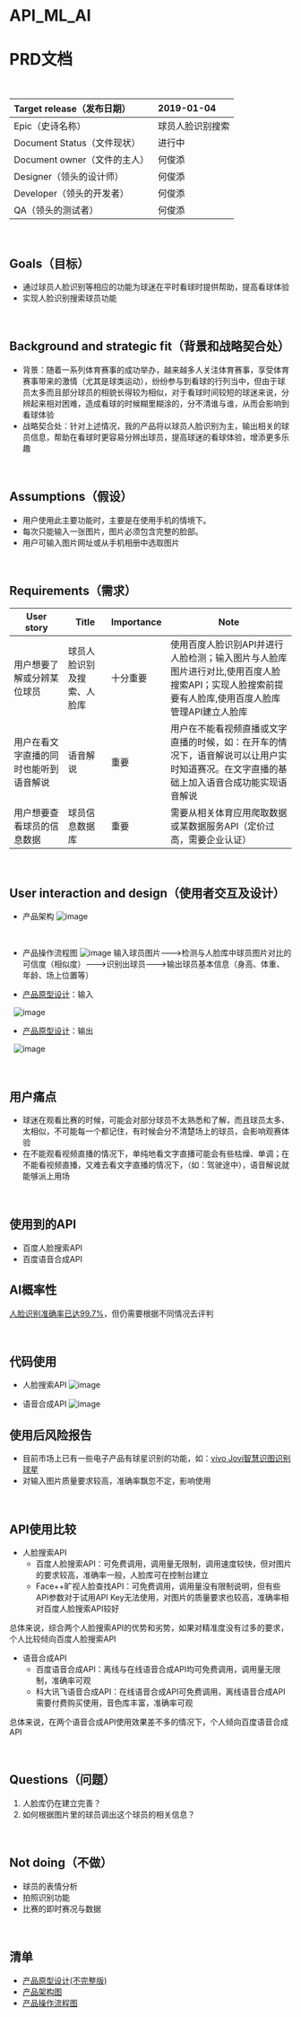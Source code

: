 # API_ML_AI

# PRD文档

&nbsp;

Target release（发布日期） | 2019-01-04
:---|:---
Epic（史诗名称） | 球员人脸识别搜索
Document Status（文件现状） | 进行中
Document owner（文件的主人） | 何俊添
Designer（领头的设计师） | 何俊添
Developer（领头的开发者） | 何俊添
QA（领头的测试者） | 何俊添

&nbsp;

## Goals（目标）
- 通过球员人脸识别等相应的功能为球迷在平时看球时提供帮助，提高看球体验
- 实现人脸识别搜索球员功能

&nbsp;

## Background and strategic fit（背景和战略契合处）
- 背景：随着一系列体育赛事的成功举办，越来越多人关注体育赛事，享受体育赛事带来的激情（尤其是球类运动），纷纷参与到看球的行列当中，但由于球员太多而且部分球员的相貌长得较为相似，对于看球时间较短的球迷来说，分辨起来相对困难，造成看球的时候糊里糊涂的，分不清谁与谁，从而会影响到看球体验
- 战略契合处：针对上述情况，我的产品将以球员人脸识别为主，输出相关的球员信息，帮助在看球时更容易分辨出球员，提高球迷的看球体验，增添更多乐趣

&nbsp;

## Assumptions（假设）
- 用户使用此主要功能时，主要是在使用手机的情境下。
- 每次只能输入一张图片，图片必须包含完整的脸部。
- 用户可输入图片网址或从手机相册中选取图片

&nbsp;

## Requirements（需求）
User story | Title | Importance | Note
---|---|---|---
用户想要了解或分辨某位球员 | 球员人脸识别及搜索、人脸库 | 十分重要 | 使用百度人脸识别API并进行人脸检测；输入图片与人脸库图片进行对比,使用百度人脸搜索API；实现人脸搜索前提要有人脸库,使用百度人脸库管理API建立人脸库
用户在看文字直播的同时也能听到语音解说 | 语音解说 | 重要 | 用户在不能看视频直播或文字直播的时候，如：在开车的情况下，语音解说可以让用户实时知道赛况。在文字直播的基础上加入语音合成功能实现语音解说
用户想要查看球员的信息数据 | 球员信息数据库 | 重要 | 需要从相关体育应用爬取数据或某数据服务API（定价过高，需要企业认证）

&nbsp;

## User interaction and design（使用者交互及设计）
- 产品架构
![image](https://github.com/Hejuntian/API_ML_AI/blob/master/images/%E4%BA%A7%E5%93%81%E6%9E%B6%E6%9E%84%E5%9B%BE%20.png)

&nbsp;

- 产品操作流程图
![image](https://github.com/Hejuntian/API_ML_AI/blob/master/images/%E7%90%83%E5%91%98%E8%AF%86%E5%88%AB%E6%93%8D%E4%BD%9C%E6%B5%81%E7%A8%8B.png)
输入球员图片--->检测与人脸库中球员图片对比的可信度（相似度）--->识别出球员--->输出球员基本信息（身高、体重、年龄、场上位置等）

- [产品原型设计](https://hejuntian.github.io/API_product_demo/start.html#g=1&p=球员识别页面)：输入

&nbsp;
![image](https://github.com/Hejuntian/API_ML_AI/blob/master/images/%E7%90%83%E5%91%98%E8%AF%86%E5%88%AB%E8%BE%93%E5%85%A5.jpg)
- [产品原型设计](https://hejuntian.github.io/API_product_demo/start.html#g=1&p=球员识别页面)：输出

&nbsp;
![image](https://github.com/Hejuntian/API_ML_AI/blob/master/images/%E7%90%83%E5%91%98%E8%AF%86%E5%88%AB%E8%BE%93%E5%87%BA.jpg)

&nbsp;

## 用户痛点
- 球迷在观看比赛的时候，可能会对部分球员不太熟悉和了解，而且球员太多、太相似，不可能每一个都记住，有时候会分不清楚场上的球员，会影响观赛体验
- 在不能观看视频直播的情况下，单纯地看文字直播可能会有些枯燥、单调；在不能看视频直播，又难去看文字直播的情况下，（如：驾驶途中），语音解说就能够派上用场

&nbsp;

## 使用到的API
- 百度人脸搜索API
- 百度语音合成API

## AI概率性
[人脸识别准确率已达99.7%](http://www.techweb.com.cn/data/2016-09-01/2384430.shtml)，但仍需要根据不同情况去评判

&nbsp;

## 代码使用
- 人脸搜索API
![image](https://github.com/Hejuntian/API_ML_AI/blob/master/images/%E4%BB%A3%E7%A0%81%E6%BC%94%E7%A4%BA.png)

- 语音合成API
![image](https://github.com/Hejuntian/API_ML_AI/blob/master/images/%E8%AF%AD%E9%9F%B3%E5%90%88%E6%88%90%E6%88%AA%E5%9B%BE.png)

## 使用后风险报告
- 目前市场上已有一些电子产品有球星识别的功能，如：[vivo Jovi智慧识图识别球星](https://www.ihei5.com/vivo/2018/0625/1510.html)
- 对输入图片质量要求较高，准确率飘忽不定，影响使用

&nbsp;

## API使用比较
- 人脸搜索API
  - 百度人脸搜索API：可免费调用，调用量无限制，调用速度较快，但对图片的要求较高，准确率一般，人脸库可在控制台建立
  - Face++旷视人脸查找API：可免费调用，调用量没有限制说明，但有些API参数对于试用API Key无法使用，对图片的质量要求也较高，准确率相对百度人脸搜索API较好

总体来说，综合两个人脸搜索API的优势和劣势，如果对精准度没有过多的要求，个人比较倾向百度人脸搜索API

- 语音合成API
  - 百度语音合成API：离线与在线语音合成API均可免费调用，调用量无限制，准确率可观
  - 科大讯飞语音合成API：在线语音合成API可免费调用，离线语音合成API需要付费购买使用，音色库丰富，准确率可观

总体来说，在两个语音合成API使用效果差不多的情况下，个人倾向百度语音合成API

&nbsp;

## Questions（问题）
1. 人脸库仍在建立完善？
2. 如何根据图片里的球员调出这个球员的相关信息？

&nbsp;

## Not doing（不做）
- 球员的表情分析
- 拍照识别功能
- 比赛的即时赛况与数据

&nbsp;

## 清单
- [产品原型设计(不完整版)](https://hejuntian.github.io/API_product_demo/start.html#g=1&p=球员识别页面)
- [产品架构图](https://github.com/Hejuntian/API_ML_AI/blob/master/images/%E4%BA%A7%E5%93%81%E6%9E%B6%E6%9E%84%E5%9B%BE.png)
- [产品操作流程图](https://github.com/Hejuntian/API_ML_AI/blob/master/images/%E7%90%83%E5%91%98%E8%AF%86%E5%88%AB%E6%93%8D%E4%BD%9C%E6%B5%81%E7%A8%8B.png)
